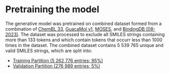 # Pretraining the model

The generative model was pretrained on combined dataset formed from a combination of [ChemBL 33](https://chembl.gitbook.io/chembl-interface-documentation/downloads), [GuacaMol v1](https://github.com/BenevolentAI/guacamol/), [MOSES](https://github.com/molecularsets/moses), and [BindingDB (08-2023)](https://www.bindingdb.org/rwd/bind/chemsearch/marvin/Download.jsp). The dataset was processed to exclude all SMILES strings containing more than 133 tokens and which contain tokens that occurr less than 1000 times in the dataset. The combined dataset contains 5 539 765 unique and valid SMILES strings, which are split into:

- [Training Partition (5 262 776 entries; 95%)](datasets/combined_processed_freq1000_block133_train.csv.gz)
- [Validation Partition (276 989 entries; 5%)](datasets/combined_processed_freq1000_block133_val.csv.gz)
